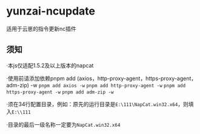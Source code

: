 # yunzai-ncupdate
适用于云崽的指令更新nc插件

## 须知
·本js仅适配1.5.2及以上版本的napcat

·使用前请添加依赖pnpm add (axios，http-proxy-agent，https-proxy-agent，adm-zip) -w
  `pnpm add axios -w`
  `pnpm add http-proxy-agent -w`
  `pnpm add https-proxy-agent -w`
  `pnpm add adm-zip -w`
  
·须在34行配置目录，例如：原先的运行目录是`E:\111\NapCat.win32.x64`，则填入`E:\\111`

·目录的最后一级名称一定要为`NapCat.win32.x64`
